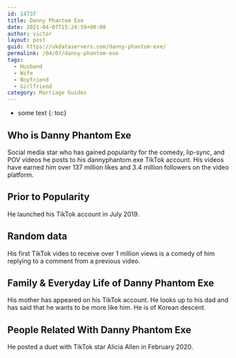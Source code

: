 ```yaml
---
id: 14737
title: Danny Phantom Exe
date: 2021-04-07T15:24:59+00:00
author: victor
layout: post
guid: https://ukdataservers.com/danny-phantom-exe/
permalink: /04/07/danny-phantom-exe
tags:
  - Husband
  - Wife
  - Boyfriend
  - Girlfriend
category: Marriage Guides
---
```


* some text
{: toc}


## Who is Danny Phantom Exe



Social media star who has gained popularity for the comedy, lip-sync, and POV videos he posts to his dannyphantom.exe TikTok account. His videos have earned him over 137 million likes and 3.4 million followers on the video platform. 

                
                
                
## Prior to Popularity



He launched his TikTok account in July 2019. 

                
                
                
## Random data



His first TikTok video to receive over 1 million views is a comedy of him replying to a comment from a previous video. 

                
                
                
## Family & Everyday Life of Danny Phantom Exe



His mother has appeared on his TikTok account. He looks up to his dad and has said that he wants to be more like him. He is of Korean descent.

                
                
                
## People Related With Danny Phantom Exe



He posted a duet with TikTok star Alicia Allen in February 2020. 

                
              
            
          
          
          